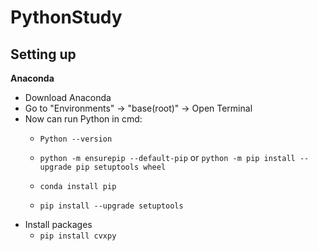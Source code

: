 # PythonStudy

## Setting up

**Anaconda**
  - Download Anaconda
  - Go to "Environments" -> "base(root)" -> Open Terminal
  - Now can run Python in cmd: 
    - ``Python --version``
    - ``python -m ensurepip --default-pip`` or ``python -m pip install --upgrade pip setuptools wheel`` 
    
    - ``conda install pip``
    - ``pip install --upgrade setuptools``
  - Install packages
    - ``pip install cvxpy``
    

